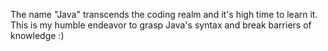 
The name "Java" transcends the coding realm and it's high time to learn it. This is my humble endeavor to grasp Java's syntax and break barriers of knowledge :)

